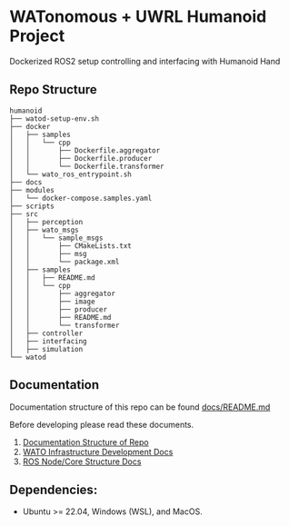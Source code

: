 # WATonomous + UWRL Humanoid Project
Dockerized ROS2 setup controlling and interfacing with Humanoid Hand

## Repo Structure
```
humanoid
├── watod-setup-env.sh
├── docker
│   ├── samples
│   │   └── cpp
│   │       ├── Dockerfile.aggregator
│   │       ├── Dockerfile.producer
│   │       └── Dockerfile.transformer
│   └── wato_ros_entrypoint.sh
├── docs
├── modules
│   └── docker-compose.samples.yaml
├── scripts
├── src
│   ├── perception
│   ├── wato_msgs
│   │   └── sample_msgs
│   │       ├── CMakeLists.txt
│   │       ├── msg
│   │       └── package.xml
│   ├── samples
│   │   ├── README.md
│   │   └── cpp
│   │       ├── aggregator
│   │       ├── image
│   │       ├── producer
│   │       ├── README.md
│   │       └── transformer
│   ├── controller
│   ├── interfacing
│   ├── simulation
└── watod
```
## Documentation
Documentation structure of this repo can be found [docs/README.md](docs/README.md)

Before developing please read these documents.

1. [Documentation Structure of Repo](docs/README.md)
2. [WATO Infrastructure Development Docs](https://github.com/WATonomous/wato_monorepo/tree/main/docs/dev/)
3. [ROS Node/Core Structure Docs](src/samples/README.md)

## Dependencies:
- Ubuntu >= 22.04, Windows (WSL), and MacOS.


